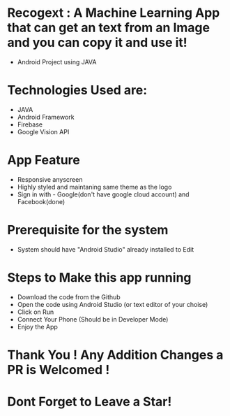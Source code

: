 # Recogext : A Machine Learning App that can get an text from an Image and you can copy it and use it!  

- Android Project using JAVA


# Technologies Used are:
- JAVA 
- Android Framework
- Firebase 
- Google Vision API 

# App Feature
- Responsive anyscreen
- Highly styled and maintaning same theme as the logo
- Sign in with - Google(don't have google cloud account) and Facebook(done)

# Prerequisite for the system
- System should have "Android Studio" already installed to Edit

# Steps to Make this app running 
- Download the code from the Github 
- Open the code using Android Studio (or text editor of your choise)
- Click on Run 
- Connect Your Phone (Should be in Developer Mode)
- Enjoy the App

# Thank You ! Any Addition Changes a PR is Welcomed ! 
# Dont Forget to Leave a Star! 



